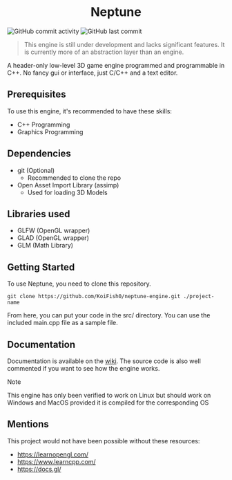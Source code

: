 <div align="center">
    <h1>Neptune</h1>
</div>

![GitHub commit activity](https://img.shields.io/github/commit-activity/t/KoiFish0/neptune-engine) ![GitHub last commit](https://img.shields.io/github/last-commit/KoiFish0/neptune-engine)

> This engine is still under development and lacks significant features. It is currently more of an abstraction layer than an engine.

A header-only low-level 3D game engine programmed and programmable in C++. No fancy gui or interface, just C/C++ and a text editor.

## Prerequisites

To use this engine, it's recommended to have these skills:
 - C++ Programming
 - Graphics Programming

## Dependencies
 - git (Optional)
     - Recommended to clone the repo
 - Open Asset Import Library (assimp)
     - Used for loading 3D Models

## Libraries used
 - GLFW (OpenGL wrapper) 
 - GLAD (OpenGL wrapper)
 - GLM (Math Library)

## Getting Started

To use Neptune, you need to clone this repository.

```
git clone https://github.com/KoiFish0/neptune-engine.git ./project-name
```

From here, you can put your code in the src/ directory. You can use the included main.cpp file as a sample file.

## Documentation

Documentation is available on the [wiki](https://github.com/KoiFish0/neptune-engine/wiki). The source code is also well commented if you want to see how the engine works.

> [!NOTE] 
> This engine has only been verified to work on Linux but should work on Windows and MacOS provided it is compiled for the corresponding OS

## Mentions

This project would not have been possible without these resources:

 - https://learnopengl.com/
 - https://www.learncpp.com/
 - https://docs.gl/

